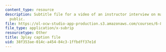 ```yaml
---
content_type: resource
description: Subtitle file for a video of an instructor interview on making learning
  public.
file: https://ol-ocw-studio-app-production.s3.amazonaws.com/courses/6-811-principles-and-practice-of-assistive-technology-fall-2014/38f353ae014ca45484c31ffbdff37e1d_0IF8oBg_Zd8.srt
file_type: application/x-subrip
resourcetype: Other
title: 3play caption file
uid: 38f353ae-014c-a454-84c3-1ffbdff37e1d
---
```

